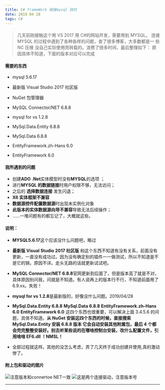 ```yaml
---
title: C# frameWork 链接mysql 踩坑
date: 2019 04 28
tags: C#
---
```


####

> 几天前刚接触这个用 VS 2017 用 C#的网站开发，需要用到 MYSQL。 连接
> MYSQL 的过程中遇到了各种各样的问题，查了很多博客，大多数都是一 些 NC 压根
> 没自己实际使用而转载的。浪费了很多时间，最后整理如下：
> 原因具体不知道，下面的版本对应可以完成

#### 需要的东西

- mysql 5.6.17

- 最新版 Visual Studio 2017 社区版

- NuGet 包管理器

- MySQL Connector/NET 6.8.8

- mysql for vs 1.2.8

- MySql.Data.Entity 6.8.8

- MySql.Data 6.8.8

- EntityFramework.zh-Hans 6.0

- EntityFramework 6.0

#### 我所遇到的问题

- 创建**ADO .Net**实体模型时没有**MYSQL**的选项 ；
- 进行**MYSQL 的数据链接**时用户权限不够，无法访问；
- 之后的 **选择数据连接** 发生闪退；
- **X6 实体框架不兼容**
- **数据源控件配置数据源**时出现未实例化对象
- **此版本的实体数据源向导不兼容**导致无法后续操作；
- ……一堆问题有的都忘记了，大概就这些。

#### 说明：

- **MYSQL5.6.17**这个应该没什么问题吧，略过
- **最新版 Visual Studio 2017 社区版** 和这个东西不知道有没有关系，前面没有更新，一直没有成功过。因为没有确定别的插件一一做测试，所以不知道是不是它的锅，原因不详。走头无路的话就更新试试吧。

- **MySQL Connector/NET 6.8.8**官网更新到后面了，但是版本高了就是不对，具体原因别问我，问就是不知道。有人说再上的版本行不行，不知道前面用了 6.9.xx。失败！
- **mysql for vs 1.2.8**是最新版的，好像没什么问题。2019/04/28
- **MySql.Data.Entity 6.8.8**
  **MySql.Data 6.8.8**
  **EntityFramework.zh-Hans 6.0**
  **EntityFramework 6.0**
  这四个东西也很重要，可以解决上面 3.4.5.6 的问题，具体不知道。**从 NuGet 安装这四个东西的时候，直接搜索 MySql.Data.Entity 安装 6.8.8 版本 它会自动安装其他附属包，最后 4 个都会完完整整安装好。别去听某些说的在哪啥控制台安装，改什么配置文件，引用啥啥 EF6.dll ！NMSL！**
- 全部过程就这样。其他的没怎么考虑，弄了几天终于成功创建并使用,真的激动惨了。

#### 附上包和驱动的图片

![注意版本和connertoe NET一致](https://img-blog.csdnimg.cn/20190428193237215.png?x-oss-process=image/watermark,type_ZmFuZ3poZW5naGVpdGk,shadow_10,text_aHR0cHM6Ly9ibG9nLmNzZG4ubmV0L3lhbnN0YXJz,size_16,color_FFFFFF,t_70)
![这是两个连接驱动，注意版本号](https://img-blog.csdnimg.cn/20190428193300492.png?x-oss-process=image/watermark,type_ZmFuZ3poZW5naGVpdGk,shadow_10,text_aHR0cHM6Ly9ibG9nLmNzZG4ubmV0L3lhbnN0YXJz,size_16,color_FFFFFF,t_70)

---
